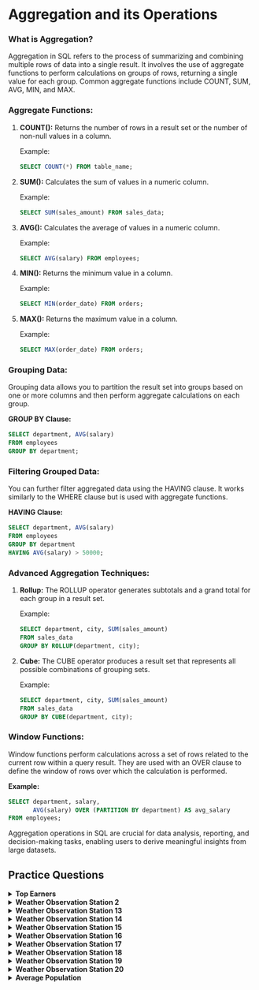 # Aggregation and its Operations

### What is Aggregation?

Aggregation in SQL refers to the process of summarizing and combining multiple rows of data into a single result. It involves the use of aggregate functions to perform calculations on groups of rows, returning a single value for each group. Common aggregate functions include COUNT, SUM, AVG, MIN, and MAX.

### Aggregate Functions:

1. **COUNT():** Returns the number of rows in a result set or the number of non-null values in a column.

   Example:
   ```sql
   SELECT COUNT(*) FROM table_name;
   ```

2. **SUM():** Calculates the sum of values in a numeric column.

   Example:
   ```sql
   SELECT SUM(sales_amount) FROM sales_data;
   ```

3. **AVG():** Calculates the average of values in a numeric column.

   Example:
   ```sql
   SELECT AVG(salary) FROM employees;
   ```

4. **MIN():** Returns the minimum value in a column.

   Example:
   ```sql
   SELECT MIN(order_date) FROM orders;
   ```

5. **MAX():** Returns the maximum value in a column.

   Example:
   ```sql
   SELECT MAX(order_date) FROM orders;
   ```

### Grouping Data:

Grouping data allows you to partition the result set into groups based on one or more columns and then perform aggregate calculations on each group.

**GROUP BY Clause:**
```sql
SELECT department, AVG(salary)
FROM employees
GROUP BY department;
```

### Filtering Grouped Data:

You can further filter aggregated data using the HAVING clause. It works similarly to the WHERE clause but is used with aggregate functions.

**HAVING Clause:**
```sql
SELECT department, AVG(salary)
FROM employees
GROUP BY department
HAVING AVG(salary) > 50000;
```

### Advanced Aggregation Techniques:

1. **Rollup:**
   The ROLLUP operator generates subtotals and a grand total for each group in a result set.

   Example:
   ```sql
   SELECT department, city, SUM(sales_amount)
   FROM sales_data
   GROUP BY ROLLUP(department, city);
   ```

2. **Cube:**
   The CUBE operator produces a result set that represents all possible combinations of grouping sets.

   Example:
   ```sql
   SELECT department, city, SUM(sales_amount)
   FROM sales_data
   GROUP BY CUBE(department, city);
   ```

### Window Functions:

Window functions perform calculations across a set of rows related to the current row within a query result. They are used with an OVER clause to define the window of rows over which the calculation is performed.

**Example:**
```sql
SELECT department, salary,
       AVG(salary) OVER (PARTITION BY department) AS avg_salary
FROM employees;
```

Aggregation operations in SQL are crucial for data analysis, reporting, and decision-making tasks, enabling users to derive meaningful insights from large datasets.

##   Practice Questions

<details>
<summary><b>Top Earners</b></summary>

+ <details>
    <summary><b>Questions</b></summary>

    We define an employee's total earnings to be their monthly *salary x months* worked, and the maximum total earnings to be the maximum total earnings for any employee in the **Employee** table. Write a query to find the maximum total earnings for all employees as well as the total number of employees who have maximum total earnings. Then print these values as 2 space-separated integers.

    **Input Format**

    The **Employee** table containing employee data for a company is described as follows: 

   <img src="assets/topEarners.png" alt="Table" style="height:100%; width:60%">

   where employee_id is an employee's ID number, name is their name, months is the total number of months they've been working for the company, and salary is the their monthly salary.

   </details>
+ <details>
    <summary><b>Code</b></summary>
    
    ```sql
    SELECT MONTHS * SALARY AS EARNINGS, COUNT(EMPLOYEE_ID)
    FROM EMPLOYEE
    GROUP BY EARNINGS
    ORDER BY EARNINGS DESC
    LIMIT 1

    ```
   </details>
</details>

<details>
<summary><b>Weather Observation Station 2</b></summary>

+ <details>
    <summary><b>Questions</b></summary>

   Query the following two values from the **STATION** table:
    1. The sum of all values in LAT_N rounded to a scale of  decimal places.
    2. The sum of all values in LONG_W rounded to a scale of decimal places.

    **Input Format**
    The **STATION** table is described as follows:

   <img src="../Basic Select/assets/Weather_Observation_Station-1.jpg" alt="Table" style="height:100%; width:60%">

   where LAT_N is the northern latitude and LONG_W is the western longitude.

   </details>
+ <details>
    <summary><b>Code</b></summary>
    
    ```sql
    SELECT ROUND(SUM(lat_n),2), ROUND(SUM(long_w),2) FROM STATION

    ```
   </details>
</details>

<details>
<summary><b>Weather Observation Station 13</b></summary>

+ <details>
    <summary><b>Questions</b></summary>

   Query the sum of Northern Latitudes (LAT_N) from **STATION** having values greater than **38.7880** and less than **137.2345**. Truncate your answer to 4 decimal places.

   **Input Format**

   The **STATION** table is described as follows:

   <img src="../Basic Select/assets/Weather_Observation_Station-1.jpg" alt="Table" style="height:100%; width:60%">

   where LAT_N is the northern latitude and LONG_W is the western longitude. 

   </details>
+ <details>
    <summary><b>Code</b></summary>
    
    ```sql
    SELECT ROUND(SUM(LAT_N), 4)FROM STATION WHERE LAT_N > 38.7880 AND LAT_N < 137.2345

    ```
   </details>
</details>

<details>
<summary><b>Weather Observation Station 14</b></summary>

+ <details>
    <summary><b>Questions</b></summary>

   Query the sum of Northern Latitudes (LAT_N) from **STATION** that is less than **137.2345**. Truncate your answer to 4 decimal places.

   **Input Format**

   The **STATION** table is described as follows:

   <img src="../Basic Select/assets/Weather_Observation_Station-1.jpg" alt="Table" style="height:100%; width:60%">

   where LAT_N is the northern latitude and LONG_W is the western longitude. 

   </details>
+ <details>
    <summary><b>Code</b></summary>
    
    ```sql
    SELECT ROUND(MAX(LAT_N), 4)FROM STATION WHERE LAT_N < 137.2345

    ```
   </details>
</details>


<details>
<summary><b>Weather Observation Station 15</b></summary>

+ <details>
    <summary><b>Questions</b></summary>

   Query the Western Longitude (LONG_W) for the largest Northern Latitude (LAT_N) in **STATION** that is less than **137.2345**. Truncate your answer to 4 decimal places.

   **Input Format**

   The **STATION** table is described as follows:

   <img src="../Basic Select/assets/Weather_Observation_Station-1.jpg" alt="Table" style="height:100%; width:60%">

   where LAT_N is the northern latitude and LONG_W is the western longitude. 

   </details>
+ <details>
    <summary><b>Code</b></summary>
    
    ```sql
    SELECT ROUND(LONG_W, 4) FROM STATION
    WHERE LAT_N < 137.2345
    ORDER BY LAT_N DESC
    LIMIT 1

    ```
   </details>
</details>


<details>
<summary><b>Weather Observation Station 16</b></summary>

+ <details>
    <summary><b>Questions</b></summary>

   Query the smallest Northern Latitude (LAT_N) from **STATION** that is greater than **38.7780**. Truncate your answer to 4 decimal places.

   **Input Format**

   The **STATION** table is described as follows:

   <img src="../Basic Select/assets/Weather_Observation_Station-1.jpg" alt="Table" style="height:100%; width:60%">

   where LAT_N is the northern latitude and LONG_W is the western longitude. 

   </details>
+ <details>
    <summary><b>Code</b></summary>
    
    ```sql
    SELECT ROUND(MIN(LAT_N), 4)
    FROM STATION
    WHERE LAT_N > 38.7780

    ```
   </details>
</details>


<details>
<summary><b>Weather Observation Station 17</b></summary>

+ <details>
    <summary><b>Questions</b></summary>

   Query the Western Longitude (LONG_W)where the smallest Northern Latitude (LAT_N) in  **STATION** that is greater than **38.7780**. Round off your answer to 4 decimal places.

   **Input Format**

   The **STATION** table is described as follows:

   <img src="../Basic Select/assets/Weather_Observation_Station-1.jpg" alt="Table" style="height:100%; width:60%">

   where LAT_N is the northern latitude and LONG_W is the western longitude. 

   </details>
+ <details>
    <summary><b>Code</b></summary>
    
    ```sql
    SELECT ROUND(LONG_W, 4) 
    FROM STATION
    WHERE LAT_N > 38.7780
    ORDER BY LAT_N
    LIMIT 1

    ```
   </details>
</details>


<details>
<summary><b>Weather Observation Station 18</b></summary>

+ <details>
    <summary><b>Questions</b></summary>

   Consider **_P1(a,b)_** and **_P2(c,d)_** to be two points on a 2D plane.

    +   *a* happens to equal the minimum value in Northern Latitude (LAT_N in STATION).
    +   *b* happens to equal the minimum value in Western Longitude (LONG_W in STATION).
    +   *c*happens to equal the maximum value in Northern Latitude (LAT_N in STATION).
    +   *d* happens to equal the maximum value in Western Longitude (LONG_W in STATION).
    Query the Manhattan Distance between points and and round it to a scale of 4 decimal places.

   **Input Format**

   The **STATION** table is described as follows:

   <img src="../Basic Select/assets/Weather_Observation_Station-1.jpg" alt="Table" style="height:100%; width:60%">

   where LAT_N is the northern latitude and LONG_W is the western longitude. 

   </details>
+ <details>
    <summary><b>Code</b></summary>
    
    ```sql
    SELECT ROUND(ABS(MAX(LAT_N) - MIN(LAT_N)) + ABS(MAX(LONG_W) - MIN(LONG_W)),4)
    FROM STATION

    ```
   </details>
</details>



<details>
<summary><b>Weather Observation Station 19</b></summary>

+ <details>
    <summary><b>Questions</b></summary>

   Consider **_P1(a,b)_** and **_P2(c,d)_** to be two points on a 2D plane where **_(a,b)_** are the respective minimum and maximum values of Northern Latitude (LAT_N) and **_(c,d)_** are the respective minimum and maximum values of Western Longitude (LONG_W) in **STATION**. 

   Query the Euclidean Distance  between points and and round it to a scale of 4 decimal places.

   **Input Format**

   The **STATION** table is described as follows:

   <img src="../Basic Select/assets/Weather_Observation_Station-1.jpg" alt="Table" style="height:100%; width:60%">

   where LAT_N is the northern latitude and LONG_W is the western longitude. 

   </details>
+ <details>
    <summary><b>Code</b></summary>
    
    ```sql

    ```
   </details>
</details>


<details>
<summary><b>Weather Observation Station 20</b></summary>

+ <details>
    <summary><b>Questions</b></summary>

   A median is defined as a number separating the higher half of a data set from the lower half. Query the median of the Northern Latitudes (LAT_N) from **STATION** and round your answer to 4 decimal places. 

   **Input Format**

   The **STATION** table is described as follows:

   <img src="../Basic Select/assets/Weather_Observation_Station-1.jpg" alt="Table" style="height:100%; width:60%">

   where LAT_N is the northern latitude and LONG_W is the western longitude. 

   </details>
+ <details>
    <summary><b>Code</b></summary>
    
    ```sql
    SELECT ROUND(S1.LAT_N, 4) 
    FROM STATION AS S1 
    WHERE 
    (SELECT ROUND(COUNT(S1.ID)/2) - 1 FROM STATION) = 
    (SELECT COUNT(S2.ID) FROM STATION AS S2 
    WHERE S2.LAT_N > S1.LAT_N)

    ```
    **_OR_**

    ```sql
    SELECT ROUND(MEDIAN(LAT_N), 4) AS MEDIAN_LAT
    FROM STATION;

    ```
   </details>
</details>


<details>
<summary><b>Average Population</b></summary>

+ <details>
    <summary><b>Questions</b></summary>

   Query the average population for all cities in **CITY**, rounded down to the nearest integer.

    **Input Format**

    The **CITY** table is described as follows: 

   <img src="./assets/averagePopulation.jpg" alt="Table" style="height:100%; width:60%">

   </details>
+ <details>
    <summary><b>Code</b></summary>
    
    ```sql
    SELECT FLOOR(AVG(POPULATION)) FROM CITY

    ```
   </details>
</details>